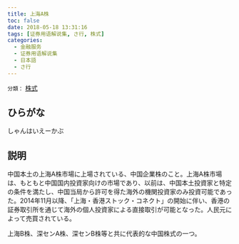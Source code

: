 ```yaml
---
title: 上海A株
toc: false
date: 2018-05-18 13:31:16
tags: [证券用语解说集, さ行, 株式]
categories:
  - 金融服务
  - 证券用语解说集
  - 日本語
  - さ行
---
```


`分類：` [株式](/tags/株式/)

## ひらがな

しゃんはいえーかぶ

## 説明

中国本土の上海A株市場に上場されている、中国企業株のこと。上海A株市場は、もともと中国国内投資家向けの市場であり、以前は、中国本土投資家と特定の条件を満たし、中国当局から許可を得た海外の機関投資家のみ投資可能であった。2014年11月以降、「上海・香港ストック・コネクト」の開始に伴い、香港の証券取引所を通じて海外の個人投資家による直接取引が可能となった。人民元によって売買されている。

上海B株、深センA株、深センB株等と共に代表的な中国株式の一つ。
